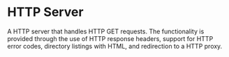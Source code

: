 # HTTP Server

A HTTP server that handles HTTP GET requests. The functionality is provided through the use of HTTP response headers, support for HTTP error codes,
directory listings with HTML, and redirection to a HTTP proxy. 
